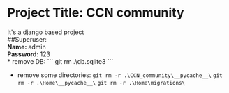 <h1>Project Title: CCN community </h1>
It's a django based project<br>
##Superuser:<br>
<b>Name: </b>admin<br>
<b>Password: </b>123<br>
* remove DB:
``` git rm .\db.sqlite3 ```

* remove some directories:
``` git rm -r .\CCN_community\__pycache__\ ```
``` git rm -r .\Home\__pycache__\ ```
``` git rm -r .\Home\migrations\ ```



